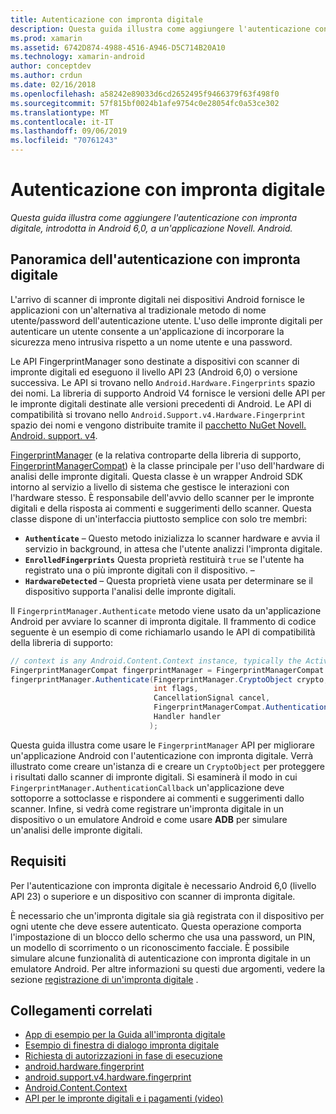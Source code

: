 ```yaml
---
title: Autenticazione con impronta digitale
description: Questa guida illustra come aggiungere l'autenticazione con impronta digitale, introdotta in Android 6,0, a un'applicazione Novell. Android.
ms.prod: xamarin
ms.assetid: 6742D874-4988-4516-A946-D5C714B20A10
ms.technology: xamarin-android
author: conceptdev
ms.author: crdun
ms.date: 02/16/2018
ms.openlocfilehash: a58242e89033d6cd2652495f9466379f63f498f0
ms.sourcegitcommit: 57f815bf0024b1afe9754c0e28054fc0a53ce302
ms.translationtype: MT
ms.contentlocale: it-IT
ms.lasthandoff: 09/06/2019
ms.locfileid: "70761243"
---
```

# <a name="fingerprint-authentication"></a>Autenticazione con impronta digitale

_Questa guida illustra come aggiungere l'autenticazione con impronta digitale, introdotta in Android 6,0, a un'applicazione Novell. Android._

## <a name="fingerprint-authentication-overview"></a>Panoramica dell'autenticazione con impronta digitale

L'arrivo di scanner di impronte digitali nei dispositivi Android fornisce le applicazioni con un'alternativa al tradizionale metodo di nome utente/password dell'autenticazione utente. L'uso delle impronte digitali per autenticare un utente consente a un'applicazione di incorporare la sicurezza meno intrusiva rispetto a un nome utente e una password.

Le API FingerprintManager sono destinate a dispositivi con scanner di impronte digitali ed eseguono il livello API 23 (Android 6,0) o versione successiva. Le API si trovano nello `Android.Hardware.Fingerprints` spazio dei nomi. La libreria di supporto Android V4 fornisce le versioni delle API per le impronte digitali destinate alle versioni precedenti di Android. Le API di compatibilità si trovano nello `Android.Support.v4.Hardware.Fingerprint` spazio dei nomi e vengono distribuite tramite il [pacchetto NuGet Novell. Android. support. v4](https://www.nuget.org/packages/Xamarin.Android.Support.v4/).

[FingerprintManager](https://developer.android.com/reference/android/hardware/fingerprint/FingerprintManager.html) (e la relativa controparte della libreria di supporto, [FingerprintManagerCompat](https://developer.android.com/reference/android/support/v4/hardware/fingerprint/FingerprintManagerCompat.html)) è la classe principale per l'uso dell'hardware di analisi delle impronte digitali. Questa classe è un wrapper Android SDK intorno al servizio a livello di sistema che gestisce le interazioni con l'hardware stesso. È responsabile dell'avvio dello scanner per le impronte digitali e della risposta ai commenti e suggerimenti dello scanner. Questa classe dispone di un'interfaccia piuttosto semplice con solo tre membri:

- **`Authenticate`** &ndash; Questo metodo inizializza lo scanner hardware e avvia il servizio in background, in attesa che l'utente analizzi l'impronta digitale.
- **`EnrolledFingerprints`** Questa proprietà restituirà `true` se l'utente ha registrato una o più impronte digitali con il dispositivo. &ndash;
- **`HardwareDetected`** &ndash; Questa proprietà viene usata per determinare se il dispositivo supporta l'analisi delle impronte digitali.

Il `FingerprintManager.Authenticate` metodo viene usato da un'applicazione Android per avviare lo scanner di impronta digitale. Il frammento di codice seguente è un esempio di come richiamarlo usando le API di compatibilità della libreria di supporto:

```csharp
// context is any Android.Content.Context instance, typically the Activity 
FingerprintManagerCompat fingerprintManager = FingerprintManagerCompat.From(context);
fingerprintManager.Authenticate(FingerprintManager.CryptoObject crypto,
                                int flags,
                                CancellationSignal cancel,
                                FingerprintManagerCompat.AuthenticationCallback callback,
                                Handler handler
                               );
```

Questa guida illustra come usare le `FingerprintManager` API per migliorare un'applicazione Android con l'autenticazione con impronta digitale. Verrà illustrato come creare un'istanza di e creare un `CryptoObject` per proteggere i risultati dallo scanner di impronte digitali. Si esaminerà il modo in cui `FingerprintManager.AuthenticationCallback` un'applicazione deve sottoporre a sottoclasse e rispondere ai commenti e suggerimenti dallo scanner. Infine, si vedrà come registrare un'impronta digitale in un dispositivo o un emulatore Android e come usare **ADB** per simulare un'analisi delle impronte digitali.

## <a name="requirements"></a>Requisiti

Per l'autenticazione con impronta digitale è necessario Android 6,0 (livello API 23) o superiore e un dispositivo con scanner di impronta digitale. 

È necessario che un'impronta digitale sia già registrata con il dispositivo per ogni utente che deve essere autenticato. Questa operazione comporta l'impostazione di un blocco dello schermo che usa una password, un PIN, un modello di scorrimento o un riconoscimento facciale. È possibile simulare alcune funzionalità di autenticazione con impronta digitale in un emulatore Android.  Per altre informazioni su questi due argomenti, vedere la sezione [registrazione di un'impronta digitale](enrolling-fingerprint.md) . 

## <a name="related-links"></a>Collegamenti correlati

- [App di esempio per la Guida all'impronta digitale](https://docs.microsoft.com/samples/xamarin/monodroid-samples/fingerprintguide)
- [Esempio di finestra di dialogo impronta digitale](https://docs.microsoft.com/samples/xamarin/monodroid-samples/android-m-fingerprintdialog)
- [Richiesta di autorizzazioni in fase di esecuzione](https://developer.android.com/training/permissions/requesting.html)
- [android.hardware.fingerprint](https://developer.android.com/reference/android/hardware/fingerprint/package-summary.html)
- [android.support.v4.hardware.fingerprint](https://developer.android.com/reference/android/support/v4/hardware/fingerprint/package-summary.html)
- [Android.Content.Context](xref:Android.Content.Context)
- [API per le impronte digitali e i pagamenti (video)](https://youtu.be/VOn7VrTRlA4)
